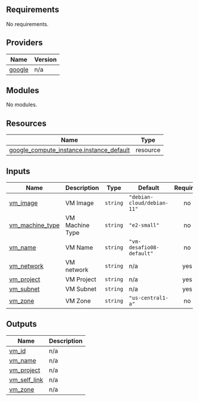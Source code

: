 ## Requirements

No requirements.

## Providers

| Name | Version |
|------|---------|
| <a name="provider_google"></a> [google](#provider\_google) | n/a |

## Modules

No modules.

## Resources

| Name | Type |
|------|------|
| [google_compute_instance.instance_default](https://registry.terraform.io/providers/hashicorp/google/latest/docs/resources/compute_instance) | resource |

## Inputs

| Name | Description | Type | Default | Required |
|------|-------------|------|---------|:--------:|
| <a name="input_vm_image"></a> [vm\_image](#input\_vm\_image) | VM Image | `string` | `"debian-cloud/debian-11"` | no |
| <a name="input_vm_machine_type"></a> [vm\_machine\_type](#input\_vm\_machine\_type) | VM Machine Type | `string` | `"e2-small"` | no |
| <a name="input_vm_name"></a> [vm\_name](#input\_vm\_name) | VM Name | `string` | `"vm-desafio08-default"` | no |
| <a name="input_vm_network"></a> [vm\_network](#input\_vm\_network) | VM network | `string` | n/a | yes |
| <a name="input_vm_project"></a> [vm\_project](#input\_vm\_project) | VM Project | `string` | n/a | yes |
| <a name="input_vm_subnet"></a> [vm\_subnet](#input\_vm\_subnet) | VM Subnet | `string` | n/a | yes |
| <a name="input_vm_zone"></a> [vm\_zone](#input\_vm\_zone) | VM Zone | `string` | `"us-central1-a"` | no |

## Outputs

| Name | Description |
|------|-------------|
| <a name="output_vm_id"></a> [vm\_id](#output\_vm\_id) | n/a |
| <a name="output_vm_name"></a> [vm\_name](#output\_vm\_name) | n/a |
| <a name="output_vm_project"></a> [vm\_project](#output\_vm\_project) | n/a |
| <a name="output_vm_self_link"></a> [vm\_self\_link](#output\_vm\_self\_link) | n/a |
| <a name="output_vm_zone"></a> [vm\_zone](#output\_vm\_zone) | n/a |

